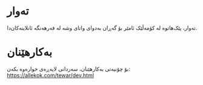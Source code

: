 # تەوار
تەوار، پێک‌هاتوە لە کۆمەڵێک ئامێر بۆ گەڕان بەدوای واتای وشە لە فەرهەنگە ئانلاینەکان‌دا.  

# بەکارهێنان
بۆ چۆنیەتی بەکارهێنان، سەردانی لاپەڕەی خوارەوە بکەن:   
https://allekok.com/tewar/dev.html
